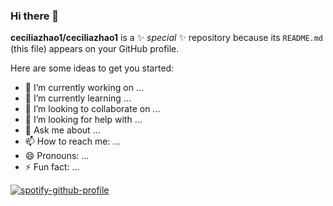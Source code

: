 ### Hi there 👋

**ceciliazhao1/ceciliazhao1** is a ✨ _special_ ✨ repository because its `README.md` (this file) appears on your GitHub profile.

Here are some ideas to get you started:

- 🔭 I’m currently working on ...
- 🌱 I’m currently learning ...
- 👯 I’m looking to collaborate on ...
- 🤔 I’m looking for help with ...
- 💬 Ask me about ...
- 📫 How to reach me: ...
- 😄 Pronouns: ...
- ⚡ Fun fact: ...

[![spotify-github-profile](https://spotify-github-profile.vercel.app/api/view?uid=312376pws7vh3l4owdclhedbq2ty&cover_image=true&theme=default&show_offline=false&background_color=121212&interchange=false)](https://github.com/kittinan/spotify-github-profile)
